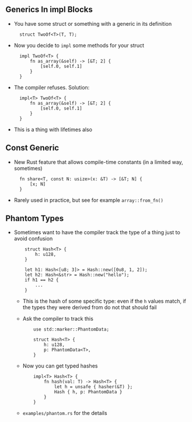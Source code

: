 ## Generics In impl Blocks

* You have some struct or something with a generic in its
  definition
  
        struct TwoOf<T>(T, T);
        
* Now you decide to `impl` some methods for your struct
  
        impl TwoOf<T> {
            fn as_array(&self) -> [&T; 2] {
                [self.0, self.1]
            }
        }
        
* The compiler refuses. Solution:

        impl<T> TwoOf<T> {
            fn as_array(&self) -> [&T; 2] {
                [self.0, self.1]
            }
        }

* This is a thing with lifetimes also

## Const Generic

* New Rust feature that allows compile-time constants (in a
  limited way, sometimes)
  
        fn share<T, const N: usize>(x: &T) -> [&T; N] {
            [x; N]
        }

* Rarely used in practice, but see for example `array::from_fn()`

## Phantom Types

* Sometimes want to have the compiler track the type of a
  thing just to avoid confusion

          struct Hash<T> {
              h: u128,
          }

          let h1: Hash<[u8; 3]> = Hash::new([0u8, 1, 2]);
          let h2: Hash<&str> = Hash::new("hello");
          if h1 == h2 {
              ...
          }

    * This is the hash of some specific type: even if the
      `h` values match, if the types they were derived from do not
      that should fail

    * Ask the compiler to track this

              use std::marker::PhantomData;

              struct Hash<T> {
                  h: u128,
                  p: PhantomData<T>,
              }

    * Now you can get typed hashes

              impl<T> Hash<T> {
                  fn hash(val: T) -> Hash<T> {
                      let h = unsafe { hasher(&T) };
                      Hash { h, p: PhantomData }
                  }
              }

    * `examples/phantom.rs` for the details
